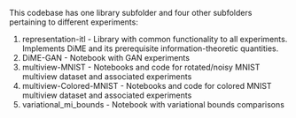 This codebase has one library subfolder and four other subfolders pertaining to different experiments:

1. representation-itl - Library with common functionality to all experiments. Implements DiME and its prerequisite information-theoretic quantities.
2. DiME-GAN - Notebook with GAN experiments
3. multiview-MNIST - Notebooks and code for rotated/noisy MNIST multiview dataset and associated experiments
4. multiview-Colored-MNIST - Notebooks and code for colored MNIST multiview dataset and associated experiments
5. variational_mi_bounds - Notebook with variational bounds comparisons
